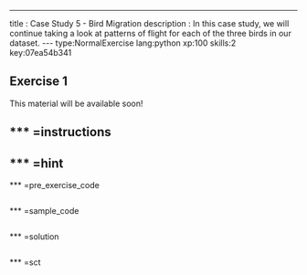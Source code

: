 ---
title       : Case Study 5 - Bird Migration
description : In this case study, we will continue taking a look at patterns of flight for each of the three birds in our dataset.
--- type:NormalExercise lang:python xp:100 skills:2 key:07ea54b341

## Exercise 1

This material will be available soon!

*** =instructions
-
*** =hint
-
*** =pre_exercise_code
```{python}
```

*** =sample_code
```{python}
```

*** =solution
```{python}
```

*** =sct
```{python}
```

